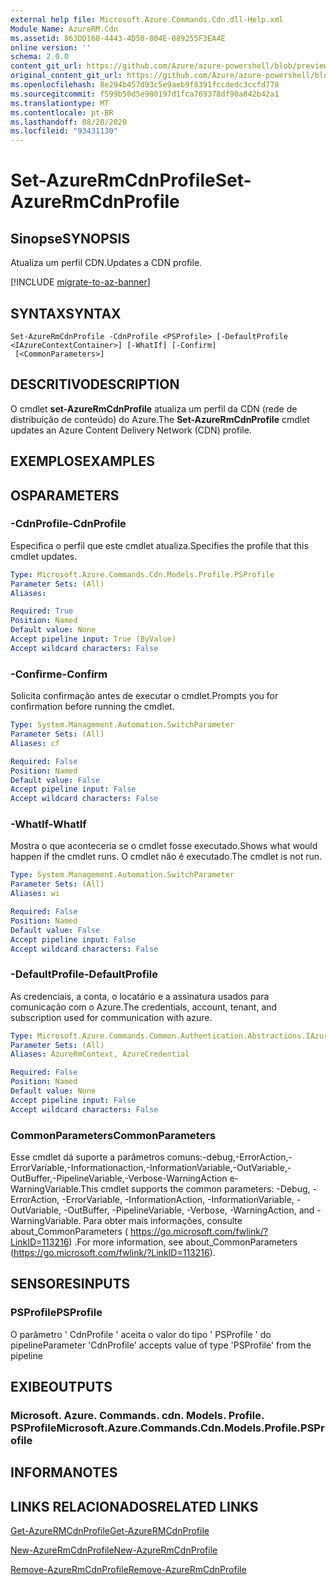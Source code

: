 ```yaml
---
external help file: Microsoft.Azure.Commands.Cdn.dll-Help.xml
Module Name: AzureRM.Cdn
ms.assetid: 863DD160-4443-4D50-804E-089255F3EA4E
online version: ''
schema: 2.0.0
content_git_url: https://github.com/Azure/azure-powershell/blob/preview/src/ResourceManager/Cdn/Commands.Cdn/help/Set-AzureRmCdnProfile.md
original_content_git_url: https://github.com/Azure/azure-powershell/blob/preview/src/ResourceManager/Cdn/Commands.Cdn/help/Set-AzureRmCdnProfile.md
ms.openlocfilehash: 8e294b457d93c5e9aeb9f8391fccdedc3ccfd778
ms.sourcegitcommit: f599b50d5e980197d1fca769378df90a842b42a1
ms.translationtype: MT
ms.contentlocale: pt-BR
ms.lasthandoff: 08/20/2020
ms.locfileid: "93431130"
---
```

# <span data-ttu-id="55739-101">Set-AzureRmCdnProfile</span><span class="sxs-lookup"><span data-stu-id="55739-101">Set-AzureRmCdnProfile</span></span>

## <span data-ttu-id="55739-102">Sinopse</span><span class="sxs-lookup"><span data-stu-id="55739-102">SYNOPSIS</span></span>
<span data-ttu-id="55739-103">Atualiza um perfil CDN.</span><span class="sxs-lookup"><span data-stu-id="55739-103">Updates a CDN profile.</span></span>

[!INCLUDE [migrate-to-az-banner](../../includes/migrate-to-az-banner.md)]

## <span data-ttu-id="55739-104">SYNTAX</span><span class="sxs-lookup"><span data-stu-id="55739-104">SYNTAX</span></span>

```
Set-AzureRmCdnProfile -CdnProfile <PSProfile> [-DefaultProfile <IAzureContextContainer>] [-WhatIf] [-Confirm]
 [<CommonParameters>]
```

## <span data-ttu-id="55739-105">DESCRITIVO</span><span class="sxs-lookup"><span data-stu-id="55739-105">DESCRIPTION</span></span>
<span data-ttu-id="55739-106">O cmdlet **set-AzureRmCdnProfile** atualiza um perfil da CDN (rede de distribuição de conteúdo) do Azure.</span><span class="sxs-lookup"><span data-stu-id="55739-106">The **Set-AzureRmCdnProfile** cmdlet updates an Azure Content Delivery Network (CDN) profile.</span></span>

## <span data-ttu-id="55739-107">EXEMPLOS</span><span class="sxs-lookup"><span data-stu-id="55739-107">EXAMPLES</span></span>

## <span data-ttu-id="55739-108">OS</span><span class="sxs-lookup"><span data-stu-id="55739-108">PARAMETERS</span></span>

### <span data-ttu-id="55739-109">-CdnProfile</span><span class="sxs-lookup"><span data-stu-id="55739-109">-CdnProfile</span></span>
<span data-ttu-id="55739-110">Especifica o perfil que este cmdlet atualiza.</span><span class="sxs-lookup"><span data-stu-id="55739-110">Specifies the profile that this cmdlet updates.</span></span>

```yaml
Type: Microsoft.Azure.Commands.Cdn.Models.Profile.PSProfile
Parameter Sets: (All)
Aliases: 

Required: True
Position: Named
Default value: None
Accept pipeline input: True (ByValue)
Accept wildcard characters: False
```

### <span data-ttu-id="55739-111">-Confirme</span><span class="sxs-lookup"><span data-stu-id="55739-111">-Confirm</span></span>
<span data-ttu-id="55739-112">Solicita confirmação antes de executar o cmdlet.</span><span class="sxs-lookup"><span data-stu-id="55739-112">Prompts you for confirmation before running the cmdlet.</span></span>

```yaml
Type: System.Management.Automation.SwitchParameter
Parameter Sets: (All)
Aliases: cf

Required: False
Position: Named
Default value: False
Accept pipeline input: False
Accept wildcard characters: False
```

### <span data-ttu-id="55739-113">-WhatIf</span><span class="sxs-lookup"><span data-stu-id="55739-113">-WhatIf</span></span>
<span data-ttu-id="55739-114">Mostra o que aconteceria se o cmdlet fosse executado.</span><span class="sxs-lookup"><span data-stu-id="55739-114">Shows what would happen if the cmdlet runs.</span></span>
<span data-ttu-id="55739-115">O cmdlet não é executado.</span><span class="sxs-lookup"><span data-stu-id="55739-115">The cmdlet is not run.</span></span>

```yaml
Type: System.Management.Automation.SwitchParameter
Parameter Sets: (All)
Aliases: wi

Required: False
Position: Named
Default value: False
Accept pipeline input: False
Accept wildcard characters: False
```

### <span data-ttu-id="55739-116">-DefaultProfile</span><span class="sxs-lookup"><span data-stu-id="55739-116">-DefaultProfile</span></span>
<span data-ttu-id="55739-117">As credenciais, a conta, o locatário e a assinatura usados para comunicação com o Azure.</span><span class="sxs-lookup"><span data-stu-id="55739-117">The credentials, account, tenant, and subscription used for communication with azure.</span></span>

```yaml
Type: Microsoft.Azure.Commands.Common.Authentication.Abstractions.IAzureContextContainer
Parameter Sets: (All)
Aliases: AzureRmContext, AzureCredential

Required: False
Position: Named
Default value: None
Accept pipeline input: False
Accept wildcard characters: False
```

### <span data-ttu-id="55739-118">CommonParameters</span><span class="sxs-lookup"><span data-stu-id="55739-118">CommonParameters</span></span>
<span data-ttu-id="55739-119">Esse cmdlet dá suporte a parâmetros comuns:-debug,-ErrorAction,-ErrorVariable,-Informationaction,-InformationVariable,-OutVariable,-OutBuffer,-PipelineVariable,-Verbose-WarningAction e-WarningVariable.</span><span class="sxs-lookup"><span data-stu-id="55739-119">This cmdlet supports the common parameters: -Debug, -ErrorAction, -ErrorVariable, -InformationAction, -InformationVariable, -OutVariable, -OutBuffer, -PipelineVariable, -Verbose, -WarningAction, and -WarningVariable.</span></span> <span data-ttu-id="55739-120">Para obter mais informações, consulte about_CommonParameters ( https://go.microsoft.com/fwlink/?LinkID=113216) .</span><span class="sxs-lookup"><span data-stu-id="55739-120">For more information, see about_CommonParameters (https://go.microsoft.com/fwlink/?LinkID=113216).</span></span>

## <span data-ttu-id="55739-121">SENSORES</span><span class="sxs-lookup"><span data-stu-id="55739-121">INPUTS</span></span>

### <span data-ttu-id="55739-122">PSProfile</span><span class="sxs-lookup"><span data-stu-id="55739-122">PSProfile</span></span>
<span data-ttu-id="55739-123">O parâmetro ' CdnProfile ' aceita o valor do tipo ' PSProfile ' do pipeline</span><span class="sxs-lookup"><span data-stu-id="55739-123">Parameter 'CdnProfile' accepts value of type 'PSProfile' from the pipeline</span></span>

## <span data-ttu-id="55739-124">EXIBE</span><span class="sxs-lookup"><span data-stu-id="55739-124">OUTPUTS</span></span>

### <span data-ttu-id="55739-125">Microsoft. Azure. Commands. cdn. Models. Profile. PSProfile</span><span class="sxs-lookup"><span data-stu-id="55739-125">Microsoft.Azure.Commands.Cdn.Models.Profile.PSProfile</span></span>

## <span data-ttu-id="55739-126">INFORMA</span><span class="sxs-lookup"><span data-stu-id="55739-126">NOTES</span></span>

## <span data-ttu-id="55739-127">LINKS RELACIONADOS</span><span class="sxs-lookup"><span data-stu-id="55739-127">RELATED LINKS</span></span>

[<span data-ttu-id="55739-128">Get-AzureRMCdnProfile</span><span class="sxs-lookup"><span data-stu-id="55739-128">Get-AzureRMCdnProfile</span></span>](./Get-AzureRMCdnProfile.md)

[<span data-ttu-id="55739-129">New-AzureRmCdnProfile</span><span class="sxs-lookup"><span data-stu-id="55739-129">New-AzureRmCdnProfile</span></span>](./New-AzureRmCdnProfile.md)

[<span data-ttu-id="55739-130">Remove-AzureRmCdnProfile</span><span class="sxs-lookup"><span data-stu-id="55739-130">Remove-AzureRmCdnProfile</span></span>](./Remove-AzureRmCdnProfile.md)


